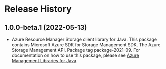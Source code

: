 # Release History

## 1.0.0-beta.1 (2022-05-13)

- Azure Resource Manager Storage client library for Java. This package contains Microsoft Azure SDK for Storage Management SDK. The Azure Storage Management API. Package tag package-2021-09. For documentation on how to use this package, please see [Azure Management Libraries for Java](https://aka.ms/azsdk/java/mgmt).
